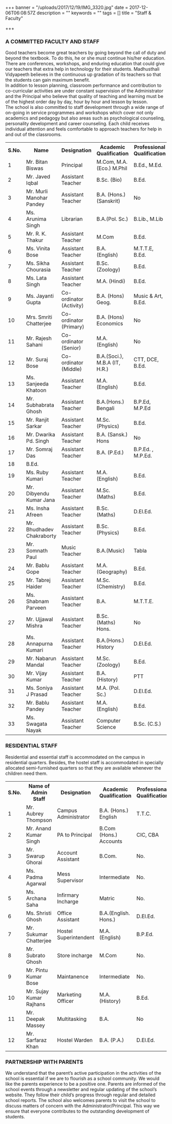 +++
banner = "/uploads/2017/12/19/IMG_3320.jpg"
date = 2017-12-06T06:08:57Z
description = ""
keywords = ""
tags = []
title = "Staff & Faculty"

+++
### A COMMITTED FACULTY AND STAFF

Good teachers become great teachers by going beyond the call of duty and beyond the textbook. To do this, he or she must continue his/her education. There are conferences, workshops, and enduring education that could give our teachers that extra help in technology for their students. Madhusthali Vidyapeeth believes in the continuous up gradation of its teachers so that the students can gain maximum benefit. <br>
In addition to lesson planning, classroom performance and contribution to co-curricular activities are under constant supervision of the Administrator and the Principal who believe that quality of teaching and learning must be of the highest order day by day, hour by hour and lesson by lesson. <br>
The school is also committed to staff development through a wide range of on-going in service programmes and workshops which cover not only academics and pedagogy but also areas such as psychological counseling, personality development and career counseling. Each child receives individual attention and feels comfortable to approach teachers for help in and out of the classrooms.

<table class="fees-table"> <tr><th>S.No.</th><th>Name</th><th>Designation</th><th>Academic Qualification</th><th>Professional Qualification</th></tr> <tr><td>1</td><td>Mr. Bitan Biswas</td><td>Principal</td><td>M.Com, M.A. (Eco.) M.Phil</td><td>B.Ed., M.Ed.</td></tr> <tr><td>2</td><td>Mr. Javed Iqbal</td><td>Assistant Teacher</td><td>B.Sc. (Bio) </td><td>B.Ed.</td></tr><tr><td>3</td><td>Mr. Murli Manohar Pandey</td><td>Assistant Teacher</td><td>B.A. (Hons.) (Sanskrit)</td><td>No</td></tr>  <tr><td>4</td><td>Ms. Arunima Singh</td><td>Librarian</td><td>B.A.(Pol. Sc.)</td><td>B.Lib., M.Lib</td></tr> <tr><td>5</td><td>Mr. R. K. Thakur</td><td>Assistant Teacher</td><td>M.Com</td><td>B.Ed.</td></tr> <tr><td>6</td><td>Ms. Vinita Bose</td><td>Assistant Teacher</td><td>B.A. (English)</td><td>M.T.T.E, B.Ed.</td></tr> <tr><td>7</td><td>Ms. Sikha Chourasia</td><td>Assistant Teacher</td><td>B.Sc. (Zoology)</td><td>B.Ed.</td></tr> <tr><td>8</td><td>Ms. Lata Singh</td><td>Assistant Teacher</td><td>M.A. (Hindi)</td><td>B.Ed.</td></tr><tr><td>9</td><td>Ms. Jayanti Gupta</td><td>Co-ordinator (Activity)</td><td>B.A. (Hons) Geog.</td><td>Music & Art, B.Ed.</td></tr><tr><td>10</td><td>Mrs. Smriti Chatterjee</td><td>Co-ordinator (Primary)</td><td>B.A. (Hons) Economics</td><td>No</td></tr><tr><td>11</td><td>Mr. Rajesh Sahani</td><td>Co-ordinator (Senior)</td><td>M.A. (English)</td><td>No</td></tr> <tr><td>12</td><td>Mr. Suraj Bose</td><td>Co-ordinator (Middle)</td><td>B.A.(Soci.), M.B.A (IT, H.R.)</td><td>CTT, DCE, B.Ed.</td></tr><tr><td>13</td><td>Ms. Sanjeeda Khatoon</td><td>Assistant Teacher</td><td>M.A.(English)</td><td>B.Ed.</td></tr> <tr><td>14</td><td>Mr. Subhabrata Ghosh</td><td>Assistant Teacher</td><td>B.A.(Hons.) Bengali</td><td>B.P.Ed, M.P.Ed</td></tr><tr><td>15</td><td>Mr. Ranjit Sarkar</td><td>Assistant Teacher</td><td>M.Sc. (Physics)</td><td>B.Ed.</td></tr><tr><td>16</td><td>Mr. Dwarika Pd. Singh</td><td>Assistant Teacher</td><td>B.A. (Sansk.) Hons</td><td>No</td></tr><tr><td>17</td><td>Mr. Somraj Das</td><td>Assistant Teacher</td><td>B.A. (P.Ed.)</td><td>B.P.Ed. , M.P.Ed. </td></tr><tr><td>18</td><td>B.Ed.</td></tr><tr><td>19</td><td>Ms. Ruby Kumari</td><td>Assistant Teacher</td><td>M.A. (English)</td><td>B.Ed.</td></tr><tr><td>20</td><td>Mr. Dibyendu Kumar Jana</td><td>Assistant Teacher</td><td>M.Sc. (Maths)</td><td>B.Ed.</td></tr><tr><td>21</td><td>Ms. Insha Afreen</td><td>Assistant Teacher</td><td>B.Sc. (Maths)</td><td>D.El.Ed.</td></tr><tr><td>22</td><td>Mr. Bhudhadev Chakraborty</td><td>Assistant Teacher</td><td>B.Sc. (Physics)</td><td>B.Ed.</td></tr><tr><td>23</td><td>Mr. Somnath Paul</td><td>Music Teacher</td><td>B.A.(Music)</td><td>Tabla</td></tr><tr><td>24</td><td>Mr. Bablu Gope</td><td>Assistant Teacher</td><td>M.A. (Geography)</td><td>B.Ed.</td></tr><tr><td>25</td><td>Mr. Tabrej Haider</td><td>Assistant Teacher</td><td>M.Sc.  (Chemistry)</td><td>B.Ed.</td></tr><tr><td>26</td><td>Ms. Shabnam Parveen</td><td>Assistant Teacher</td><td>B.A.</td><td>M.T.T.E.</td></tr><tr><td>27</td><td>Mr. Ujjawal Mishra</td><td>Assistant Teacher</td><td>B.Sc. (Maths) Hons.</td><td>No</td></tr><tr><td>28</td><td>Ms. Annapurna Kumari</td><td>Assistant Teacher</td><td>B.A.(Hons.) History</td><td>D.El.Ed.</td></tr><tr><td>29</td><td>Mr. Nabarun Mandal</td><td>Assistant Teacher</td><td>M.Sc. (Zoology)</td><td>B.Ed.</td></tr><tr><td>30</td><td>Mr. Vijay Kumar</td><td>Assistant Teacher</td><td>B.A. (History)</td><td>PTT</td></tr><tr><td>31</td><td>Ms. Soniya J Prasad</td><td>Assistant Teacher</td><td>M.A. (Pol. Sc.)</td><td>D.El.Ed.</td></tr><tr><td>32</td><td>Mr. Bablu Pandey</td><td>Assistant Teacher</td><td>M.A. (English)</td><td>B.Ed.</td></tr><tr><td>33</td><td>Ms. Swagata Nayak</td><td>Assistant Teacher</td><td>Computer Science</td><td>B.Sc. (C.S.)</td></tr></table>

### RESIDENTIAL STAFF

Residential and essential staff is accommodated on the campus in residential quarters. Besides, the hostel staff is accommodated in specially allocated semi-furnished quarters so that they are available whenever the children need them.

<table class="fees-table"> <tr><th>S.No.</th><th>Name of Admin Staff</th><th>Designation</th><th>Academic Qualification</th><th>Professional Qualification</th></tr> <tr><td>1</td><td>Mr. Aubrey Thompson</td><td>Campus Administrator</td><td>B.A. (Hons.) English</td><td>T.T.C.</td></tr><tr><td>2</td><td>Mr. Anand Kumar Singh</td><td>PA to Principal</td><td>B.Com (Hons.) Accounts</td><td>CIC, CBA</td></tr><tr><td>3</td><td>Mr. Swarup Ghorai</td><td>Account Assistant</td><td>B.Com.</td><td>No.</td></tr><tr><td>4</td><td>Ms. Padma Agarwal</td><td>Mess Supervisor</td><td>Intermediate</td><td>No.</td></tr><tr><td>5</td><td>Ms. Archana Saha</td><td>Infirmary Incharge</td><td>Matric</td><td>No.</td></tr><tr><td>6</td><td>Ms. Shristi Ghosh</td><td>Office Assistant</td><td>B.A.(English. Hons.)</td><td>D.El.Ed.</td></tr><tr><td>7</td><td>Mr. Sukumar Chatterjee</td><td>Hostel Superintendent</td><td>M.A. (English)</td><td>B.P.Ed.</td></tr><tr><td>8</td><td>Mr. Subrato Ghosh</td><td>Store incharge</td><td>M.Com</td><td>No.</td></tr><tr><td>9</td><td>Mr. Pintu Kumar Bose</td><td>Maintanence</td><td>Intermediate</td><td>No.</td></tr><td>10</td><td>Mr. Sujay Kumar Rajhans</td><td>Marketing Officer</td><td>M.A. (History)</td><td>B.Ed.</td></tr><td>11</td><td>Mr. Deepak Massey</td><td>Multitasking</td><td>B.A.</td><td>No</td></tr><tr><td>12</td><td>Mr. Sarfaraz Khan</td><td>Hostel Warden</td><td>B.A. (P.A.)</td><td>D.El.Ed.</td></tr></table>

### PARTNERSHIP WITH PARENTS

We understand that the parent’s active participation in the activities of the school is essential if we are to flourish as a school community. We would like the parents experience to be a positive one. Parents are informed of the school events through a newsletter and regular updating of the school’s website. They follow their child’s progress through regular and detailed school reports. The school also welcomes parents to visit the school to discuss matters of concern with the Administrator/Principal. This way we ensure that everyone contributes to the outstanding development of students.